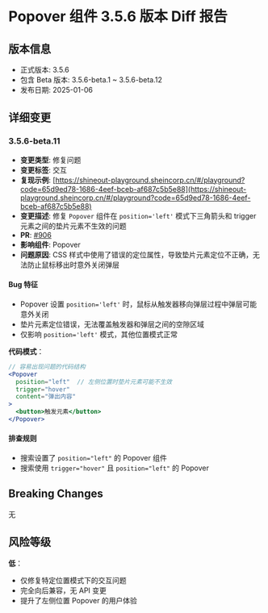 # Popover 组件 3.5.6 版本 Diff 报告

## 版本信息
- 正式版本: 3.5.6
- 包含 Beta 版本: 3.5.6-beta.1 ~ 3.5.6-beta.12
- 发布日期: 2025-01-06

## 详细变更

### 3.5.6-beta.11
- **变更类型**: 修复问题
- **变更标签**: 交互
- **复现示例**: [https://shineout-playground.sheincorp.cn/#/playground?code=65d9ed78-1686-4eef-bceb-af687c5b5e88](https://shineout-playground.sheincorp.cn/#/playground?code=65d9ed78-1686-4eef-bceb-af687c5b5e88)
- **变更描述**: 修复 `Popover` 组件在 `position='left'` 模式下三角箭头和 trigger 元素之间的垫片元素不生效的问题
- **PR**: [#906](https://github.com/sheinsight/shineout-next/pull/906)
- **影响组件**: Popover
- **问题原因**: CSS 样式中使用了错误的定位属性，导致垫片元素定位不正确，无法防止鼠标移出时意外关闭弹层

#### Bug 特征
- Popover 设置 `position='left'` 时，鼠标从触发器移向弹层过程中弹层可能意外关闭
- 垫片元素定位错误，无法覆盖触发器和弹层之间的空隙区域
- 仅影响 `position='left'` 模式，其他位置模式正常

**代码模式**：
```jsx
// 容易出现问题的代码结构
<Popover
  position="left"  // 左侧位置时垫片元素可能不生效
  trigger="hover"
  content="弹出内容"
>
  <button>触发元素</button>
</Popover>
```

#### 排查规则
- 搜索设置了 `position="left"` 的 Popover 组件
- 搜索使用 `trigger="hover"` 且 `position="left"` 的 Popover

## Breaking Changes

无

## 风险等级

**低**：
- 仅修复特定位置模式下的交互问题
- 完全向后兼容，无 API 变更
- 提升了左侧位置 Popover 的用户体验